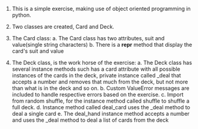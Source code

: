 1. This is a simple exercise, making use of object oriented programming in python.
2. Two classes are created, Card and Deck. 

3. The Card class:
    a. The Card class has two attributes, suit and value(single string characters)
    b. There is a __repr__ method that display the card's suit and value
    
3. The Deck class, is the work horse of the exercise:
    a. The Deck class has several instance methods such has a card attribute with all possible instances of the cards in the deck, private instance called _deal that accepts a number and removes that much from the deck, but not more than what is in the deck and so on.
    b. Custom ValueError messages are included to handle respective errors based on the exercise.
    c. Import from random shuffle, for the instance method called shuffle to shuffle a full deck.
    d. Instance method called deal_card uses the _deal method to deal a single card
    e. The deal_hand instance method accepts a number and uses the _deal method to deal a list of cards from the deck